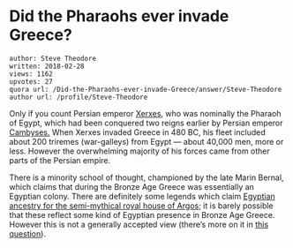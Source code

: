 # Did the Pharaohs ever invade Greece?

	author: Steve Theodore
	written: 2018-02-28
	views: 1162
	upvotes: 27
	quora url: /Did-the-Pharaohs-ever-invade-Greece/answer/Steve-Theodore
	author url: /profile/Steve-Theodore


Only if you count Persian emperor [Xerxes,](http://www.ancient-egypt-online.com/xerxes-I.html) who was nominally the Pharaoh of Egypt, which had been conquered two reigns earlier by Persian emperor [Cambyses.](https://en.wikipedia.org/wiki/Cambyses_II) When Xerxes invaded Greece in 480 BC, his fleet included about 200 triremes (war-galleys) from Egypt — about 40,000 men, more or less. However the overwhelming majority of his forces came from other parts of the Persian empire.

There is a minority school of thought, championed by the late Marin Bernal, which claims that during the Bronze Age Greece was essentially an Egyptian colony. There are definitely some legends which claim [Egyptian ancestry for the semi-mythical royal house of Argos](https://en.wikipedia.org/wiki/Aegyptus); it is barely possible that these reflect some kind of Egyptian presence in Bronze Age Greece. However this is not a generally accepted view (there’s more on it in [this question](https://www.quora.com/What-if-any-is-the-part-of-truth-to-Martin-Bernals-Black-Athenahttps://www.quora.com/What-if-any-is-the-part-of-truth-to-Martin-Bernals-Black-Athena)).

